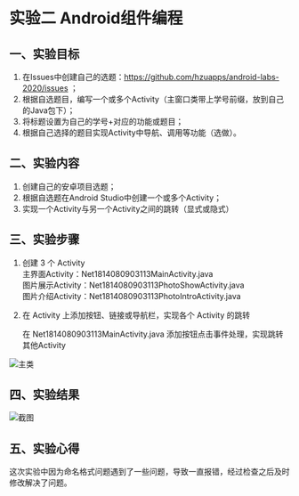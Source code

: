 # 实验二 Android组件编程

## 一、实验目标

1. 在Issues中创建自己的选题：https://github.com/hzuapps/android-labs-2020/issues ；
2. 根据自选题目，编写一个或多个Activity（主窗口类带上学号前缀，放到自己的Java包下）；
3. 将标题设置为自己的学号+对应的功能或题目；
4. 根据自己选择的题目实现Activity中导航、调用等功能（选做）。

## 二、实验内容

1. 创建自己的安卓项目选题；
2. 根据自选题在Android Studio中创建一个或多个Activity；
3. 实现一个Activity与另一个Activity之间的跳转（显式或隐式）

## 三、实验步骤

1. 创建 3 个 Activity<br>
    主界面Activity：Net1814080903113MainActivity.java<br>
    图片展示Activity：Net1814080903113PhotoShowActivity.java<br>
    图片介绍Activity：Net1814080903113PhotoIntroActivity.java<br>

2. 在 Activity 上添加按钮、链接或导航栏，实现各个 Activity 的跳转

    在 Net1814080903113MainActivity.java 添加按钮点击事件处理，实现跳转其他Activity

![主类](https://github.com/Miraiiiii/android-labs-2020/blob/master/students/net1814080903113/test2.png)

## 四、实验结果

![截图]()

## 五、实验心得
  这次实验中因为命名格式问题遇到了一些问题，导致一直报错，经过检查之后及时修改解决了问题。
